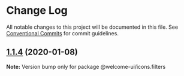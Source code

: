 # Change Log

All notable changes to this project will be documented in this file.
See [Conventional Commits](https://conventionalcommits.org) for commit guidelines.

## [1.1.4](https://github.com/WTTJ/welcome-ui/compare/v1.1.3...v1.1.4) (2020-01-08)

**Note:** Version bump only for package @welcome-ui/icons.filters
